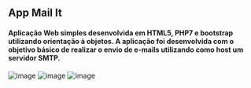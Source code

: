 ## App Mail It

#### Aplicação Web simples desenvolvida em HTML5, PHP7 e bootstrap utilizando orientação à objetos. A aplicação foi desenvolvida com o objetivo básico de realizar o envio de e-mails utilizando como host um servidor SMTP.

![image](https://user-images.githubusercontent.com/81277111/119235344-698e5480-bb08-11eb-9920-ef6e378f9e3a.png)
![image](https://user-images.githubusercontent.com/81277111/119235351-71e68f80-bb08-11eb-9528-3e8c2f75049e.png)
![image](https://user-images.githubusercontent.com/81277111/119235788-92174e00-bb0a-11eb-80d8-84a24482e1c2.png)


